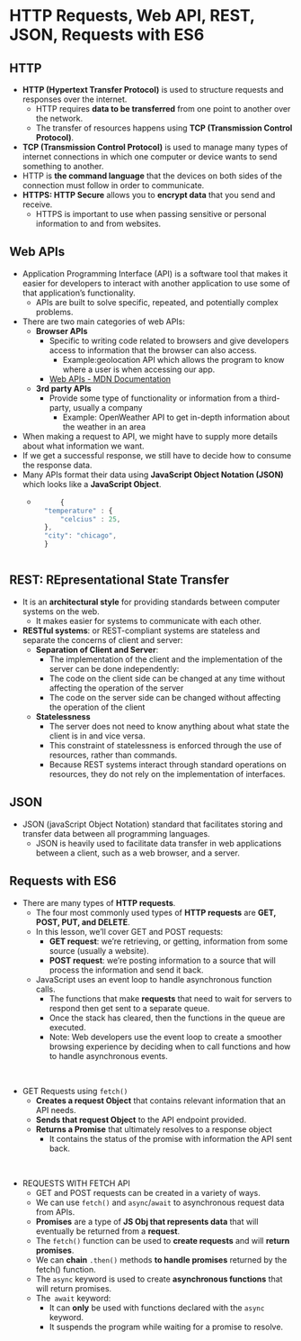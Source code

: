 # HTTP Requests, Web API, REST, JSON, Requests with ES6

## HTTP 
* **HTTP (Hypertext Transfer Protocol)** is used to structure requests and responses over the internet. 
    * HTTP requires **data to be transferred** from one point to another over the network.
    * The transfer of resources happens using **TCP (Transmission Control Protocol)**.
* **TCP (Transmission Control Protocol)** is used to manage many types of internet connections in which one computer or device wants to send something to another. 
* HTTP is **the command language** that the devices on both sides of the connection must follow in order to communicate.
* **HTTPS: HTTP Secure** allows you to **encrypt data** that you send and receive. 
    * HTTPS is important to use when passing sensitive or personal information to and from websites. 

## Web APIs
* Application Programming Interface (API) is a software tool that makes it easier for developers to interact with another application to use some of that application’s functionality. 
    * APIs are built to solve specific, repeated, and potentially complex problems.
* There are two main categories of web APIs: 
    * **Browser APIs** 
        * Specific to writing code related to browsers and give developers access to information that the browser can also access. 
            * Example:geolocation API which allows the program to know where a user is when accessing our app.
        * [Web APIs - MDN Documentation](https://developer.mozilla.org/en-US/docs/Web/API)
    * **3rd party APIs**
        * Provide some type of functionality or information from a third-party, usually a company
            * Example: OpenWeather API to get in-depth information about the weather in an area
* When making a request to API, we might have to supply more details about what information we want.
* If we get a successful response, we still have to decide how to consume the response data.
* Many APIs format their data using **JavaScript Object Notation (JSON)** which looks like a **JavaScript Object**.
    * ```javascript
            { 
        "temperature" : { 
            "celcius" : 25,
        },
        "city": "chicago", 
        }
    ```

## REST: REpresentational State Transfer

* It is an **architectural style** for providing standards between computer systems on the web.         
    * It makes easier for systems to communicate with each other. 
*  **RESTful systems**: or REST-compliant systems are stateless and separate the concerns of client and server: 
    * **Separation of Client and Server**:
        * The implementation of the client and the implementation of the server can be done independently:
        * The code on the client side can be changed at any time without affecting the operation of the server
        * The code on the server side can be changed without affecting the operation of the client
    * **Statelessness**
        * The server does not need to know anything about what state the client is in and vice versa.
        * This constraint of statelessness is enforced through the use of resources, rather than commands.
        * Because REST systems interact through standard operations on resources, they do not rely on the implementation of interfaces.

## JSON
* JSON (javaScript Object Notation)  standard that facilitates storing and transfer data between all programming languages.
    * JSON is heavily used to facilitate data transfer in web applications between a client, such as a web browser, and a server.

## Requests with ES6

* There are many types of **HTTP requests**. 
    * The four most commonly used types of **HTTP requests** are **GET, POST, PUT, and DELETE**.
    * In this lesson, we’ll cover GET and POST requests:
        * **GET request**: we’re retrieving, or getting, information from some source (usually a website).
        * **POST request**: we’re posting information to a source that will process the information and send it back.
    * JavaScript uses an event loop to handle asynchronous function calls.
        * The functions that make **requests** that need to wait for servers to respond then get sent to a separate queue.
        * Once the stack has cleared, then the functions in the queue are executed.
        * Note: Web developers use the event loop to create a smoother browsing experience by deciding when to call functions and how to handle asynchronous events. 
<br />

* GET Requests using `fetch()`
    * **Creates a request Object**     that contains relevant information that an API needs.
    * **Sends that request Object**     to the API endpoint provided.
    * **Returns a Promise**     that ultimately resolves to a response object
        * It contains the status of the promise with information the API sent back.
<br />

* REQUESTS WITH FETCH API
   * GET and POST requests can be created in a variety of ways.
   * We can use `fetch()` and `async`/`await` to asynchronous request data from APIs.
   * **Promises** are a type of **JS Obj that represents data** that will eventually be returned from a **request**.
   * The `fetch()` function can be used to **create requests** and will **return promises**.
   * We can **chain** `.then()` methods **to handle promises** returned by the fetch() function.
   * The `async` keyword is used to create **asynchronous functions** that will return promises.
   * The` await` keyword:
        * It can **only** be used with functions declared with the `async` keyword.
        * It suspends the program while waiting for a promise to resolve.